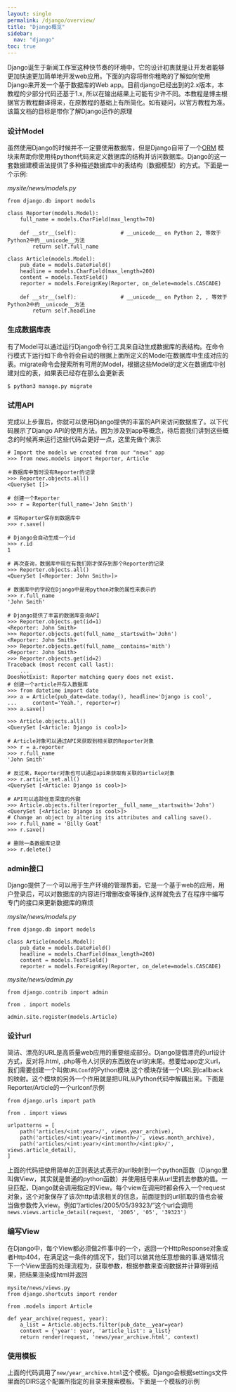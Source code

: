 ```yaml
---
layout: single
permalink: /django/overview/
title: "Django概览"
sidebar:
  nav: "django"
toc: true
---
```

Django诞生于新闻工作室这种快节奏的环境中，它的设计初衷就是让开发者能够更加快速更加简单地开发web应用。下面的内容将带你粗略的了解如何使用Django来开发一个基于数据库的Web app。目前django已经出到的2.x版本，本教程的少部分代码还基于1.x, 所以在输出结果上可能有少许不同。本教程是博主根据官方教程翻译得来，在原教程的基础上有所简化。如有疑问，以官方教程为准。  
该篇文档的目标是带你了解Django运作的原理

### 设计Model
虽然使用Django的时候并不一定要使用数据库，但是Django自带了一个[ORM](http://baike.baidu.com/link?url=RSaX7MasszQDsum0g-adzY1dmLJ_jNfm2s8VVJDjspfibg6HOXDktD6v70y3ByqY72AjfmcUPSJNkwjBjh2eiq) 模块来帮助你使用纯python代码来定义数据库的结构并访问数据库。Django的这一套数据建模语法提供了多种描述数据库中的表结构（数据模型）的方式。下面是一个示例:

*mysite/news/models.py*
```
from django.db import models

class Reporter(models.Model):
    full_name = models.CharField(max_length=70)

    def __str__(self):              # __unicode__ on Python 2, 等效于Python2中的__unicode__方法
        return self.full_name

class Article(models.Model):
    pub_date = models.DateField()
    headline = models.CharField(max_length=200)
    content = models.TextField()
    reporter = models.ForeignKey(Reporter, on_delete=models.CASCADE)

    def __str__(self):              # __unicode__ on Python 2, , 等效于Python2中的__unicode__方法
        return self.headline
```

### 生成数据库表
有了Model可以通过运行Django命令行工具来自动生成数据库的表结构。在命令行模式下运行如下命令将会自动的根据上面所定义的Model在数据库中生成对应的表。migrate命令会搜索所有可用的Model，根据这些Model的定义在数据库中创建对应的表，如果表已经存在那么会更新表

    $ python3 manage.py migrate

### 试用API
完成以上步骤后，你就可以使用Django提供的丰富的API来访问数据库了。以下代码展示了Django API的使用方法。因为涉及到app等概念，待后面我们讲到这些概念的时候再来运行这些代码会更好一点，这里先做个演示

```
# Import the models we created from our "news" app
>>> from news.models import Reporter, Article

＃数据库中暂时没有Reporter的记录
>>> Reporter.objects.all()
<QuerySet []>

# 创建一个Reporter
>>> r = Reporter(full_name='John Smith')

# 将Reporter保存到数据库中
>>> r.save()

# Django会自动生成一个id
>>> r.id
1

# 再次查询，数据库中现在有我们刚才保存到那个Reporter的记录
>>> Reporter.objects.all()
<QuerySet [<Reporter: John Smith>]>

# 数据库中的字段在Django中是用python对象的属性来表示的
>>> r.full_name
'John Smith'

# Django提供了丰富的数据库查询API
>>> Reporter.objects.get(id=1)
<Reporter: John Smith>
>>> Reporter.objects.get(full_name__startswith='John')
<Reporter: John Smith>
>>> Reporter.objects.get(full_name__contains='mith')
<Reporter: John Smith>
>>> Reporter.objects.get(id=2)
Traceback (most recent call last):
    ...
DoesNotExist: Reporter matching query does not exist.
# 创建一个article并存入数据库
>>> from datetime import date
>>> a = Article(pub_date=date.today(), headline='Django is cool',
...     content='Yeah.', reporter=r)
>>> a.save()

>>> Article.objects.all()
<QuerySet [<Article: Django is cool>]>

# Article对象可以通过API来获取到相关联的Reporter对象
>>> r = a.reporter
>>> r.full_name
'John Smith'

# 反过来，Reporter对象也可以通过api来获取有关联的article对象
>>> r.article_set.all()
<QuerySet [<Article: Django is cool>]>

# API可以追踪任意深度的外键
>>> Article.objects.filter(reporter__full_name__startswith='John')
<QuerySet [<Article: Django is cool>]>
# Change an object by altering its attributes and calling save().
>>> r.full_name = 'Billy Goat'
>>> r.save()

# 删除一条数据库记录
>>> r.delete()
```

### admin接口
Django提供了一个可以用于生产环境的管理界面，它是一个基于web的应用，用户登录后，可以对数据库的内容进行增删改查等操作,这样就免去了在程序中编写专门的接口来更新数据库的麻烦

*mysite/news/models.py*
```
from django.db import models

class Article(models.Model):
    pub_date = models.DateField()
    headline = models.CharField(max_length=200)
    content = models.TextField()
    reporter = models.ForeignKey(Reporter, on_delete=models.CASCADE)
```
*mysite/news/admin.py*
```
from django.contrib import admin

from . import models

admin.site.register(models.Article)
```

### 设计url
简洁、漂亮的URL是高质量web应用的重要组成部分。Django提倡漂亮的url设计方式，反对将.html, .php等令人讨厌的东西放在url的末尾。想要给app定义url，我们需要创建一个叫做```URLConf```的Python模块.这个模块存储一个URL到callback的映射。这个模块的另外一个作用就是把URL从Python代码中解藕出来。下面是Reporter/Article的一个urlconf示例

```
from django.urls import path

from . import views

urlpatterns = [
    path('articles/<int:year>/', views.year_archive),
    path('articles/<int:year>/<int:month>/', views.month_archive),
    path('articles/<int:year>/<int:month>/<int:pk>/', views.article_detail),
]
```

上面的代码把使用简单的正则表达式表示的url映射到一个python函数（Django里叫做View，其实就是普通的python函数）并使用括号来从url里抓去参数的值。一旦匹配，Django就会调用指定的View。每个view在调用时都会传入一个request对象，这个对象保存了该次http请求相关的信息，前面提到的url抓取的值也会被当做参数传入view。例如“/articles/2005/05/39323/”这个url会调用```news.views.article_detail(request, '2005', '05', '39323')```

### 编写View
在Django中，每个View都必须做2件事中的一个，返回一个HttpResponse对象或者Http404，在满足这一条件的情况下，我们可以做其他任意想做的事.通常情况下一个View里面的处理流程为，获取参数，根据参数来查询数据并计算得到结果，把结果渲染成html并返回

```
mysite/news/views.py
from django.shortcuts import render

from .models import Article

def year_archive(request, year):
    a_list = Article.objects.filter(pub_date__year=year)
    context = {'year': year, 'article_list': a_list}
    return render(request, 'news/year_archive.html', context)
```

### 使用模板
上面的代码调用了```new/year_archive.html```这个模板。Django会根据settings文件里面的DIRS这个配置所指定的目录来搜索模板。下面是一个模板的示例

